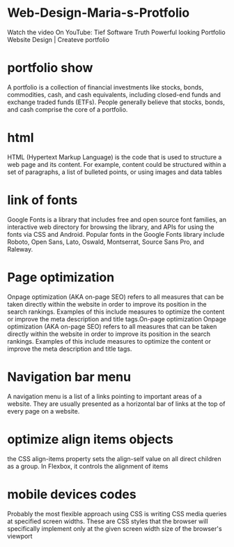 # Web-Design-Maria-s-Protfolio
Watch the video On YouTube: Tief Software Truth
Powerful looking Portfolio Website Design | Createve portfolio 

# portfolio show
A portfolio is a collection of financial investments like stocks, bonds, commodities, cash, and cash equivalents, including closed-end funds and exchange traded funds (ETFs). People generally believe that stocks, bonds, and cash comprise the core of a portfolio.

# html
HTML (Hypertext Markup Language) is the code that is used to structure a web page and its content. For example, content could be structured within a set of paragraphs, a list of bulleted points, or using images and data tables

# link of fonts
Google Fonts is a library that includes free and open source font families, an interactive web directory for browsing the library, and APIs for using the fonts via CSS and Android. Popular fonts in the Google Fonts library include Roboto, Open Sans, Lato, Oswald, Montserrat, Source Sans Pro, and Raleway.

# Page optimization
Onpage optimization (AKA on-page SEO) refers to all measures that can be taken directly within the website in order to improve its position in the search rankings. Examples of this include measures to optimize the content or improve the meta description and title tags.On-page optimization
Onpage optimization (AKA on-page SEO) refers to all measures that can be taken directly within the website in order to improve its position in the search rankings. Examples of this include measures to optimize the content or improve the meta description and title tags.

# Navigation bar menu
A navigation menu is a list of a links pointing to important areas of a website. They are usually presented as a horizontal bar of links at the top of every page on a website.

# optimize align items objects
the CSS align-items property sets the align-self value on all direct children as a group. In Flexbox, it controls the alignment of items

# mobile devices codes
Probably the most flexible approach using CSS is writing CSS media queries at specified screen widths. These are CSS styles that the browser will specifically implement only at the given screen width size of the browser's viewport
